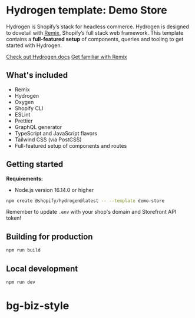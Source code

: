 # Hydrogen template: Demo Store

Hydrogen is Shopify’s stack for headless commerce. Hydrogen is designed to dovetail with [Remix](https://remix.run/), Shopify’s full stack web framework. This template contains a **full-featured setup** of components, queries and tooling to get started with Hydrogen.

[Check out Hydrogen docs](https://shopify.dev/custom-storefronts/hydrogen)
[Get familiar with Remix](https://remix.run/docs/en/v1)

## What's included

- Remix
- Hydrogen
- Oxygen
- Shopify CLI
- ESLint
- Prettier
- GraphQL generator
- TypeScript and JavaScript flavors
- Tailwind CSS (via PostCSS)
- Full-featured setup of components and routes

## Getting started

**Requirements:**

- Node.js version 16.14.0 or higher

```bash
npm create @shopify/hydrogen@latest -- --template demo-store
```

Remember to update `.env` with your shop's domain and Storefront API token!

## Building for production

```bash
npm run build
```

## Local development

```bash
npm run dev
```
# bg-biz-style
